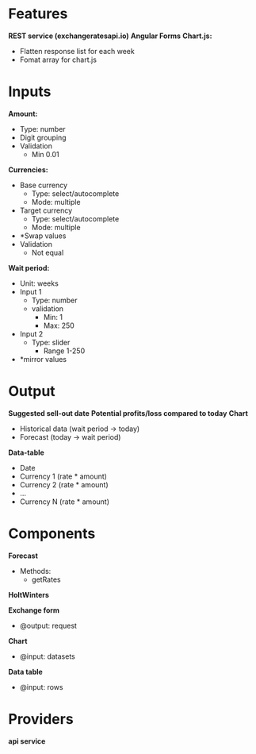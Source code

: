 # Features
**REST service (exchangeratesapi.io)**
**Angular Forms**
**Chart.js:**
* Flatten response list for each week
* Fomat array for chart.js
# Inputs
**Amount:**
- Type: number
- Digit grouping
- Validation
    - Min 0.01

**Currencies:**
- Base currency
    - Type: select/autocomplete
    - Mode: multiple
- Target currency
    - Type: select/autocomplete
    - Mode: multiple
- *Swap values
- Validation
    - Not equal

**Wait period:**
- Unit: weeks
- Input 1
    - Type: number
    - validation
        - Min: 1
        - Max:  250
- Input 2
    - Type: slider
        - Range 1-250
- *mirror values

# Output
**Suggested sell-out date**
**Potential profits/loss compared to today**
**Chart**
- Historical data (wait period → today)
- Forecast (today → wait period)

**Data-table**
- Date
- Currency 1 (rate * amount)
- Currency 2 (rate * amount)
- …
- Currency N (rate * amount)

# Components
**Forecast**
- Methods:
    - getRates

**HoltWinters**

**Exchange form**
- @output: request

**Chart**
- @input: datasets

**Data table**
- @input: rows

# Providers
**api service**

